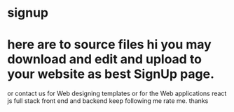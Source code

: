 # signup
# here are to source files hi you may download and edit and upload to your website as best SignUp page.
or contact us for Web designing templates or for the Web applications react js full stack front end and backend
keep following me rate me. 
thanks
